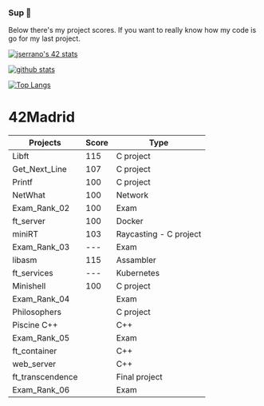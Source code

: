 ### Sup 👋
Below there's my project scores. If you want to really know how my code is go for my last project.

[![jserrano's 42 stats](https://badge42.herokuapp.com/api/stats/jserrano)](https://github.com/JaeSeoKim/badge42)

[![github stats](https://github-readme-stats.vercel.app/api?username=j53rran0&count_private=true&show_icons=true&theme=monokai)](https://github.com/jserrano/github-readme-stats)

[![Top Langs](https://github-readme-stats.vercel.app/api/top-langs/?username=j53rran0&layout=compact&langs_count=8&theme=cobalt)](https://github.com/j53rran0/github-readme-stats)

# 42Madrid

|   Projects	|  Score	| Type |
|---	|---	|--- |
|  Libft 	| 115  	| C project |
| Get_Next_Line  	| 107 | C project |
| Printf	| 100  	| C project |
| NetWhat | 100 | Network |
| Exam_Rank_02 | 100 | Exam |
| ft_server | 100 | Docker |
| miniRT | 103 | Raycasting - C project |
| Exam_Rank_03 | --- | Exam |
| libasm | 115 | Assambler |
| ft_services | --- | Kubernetes |
| Minishell | 100 | C project |
| Exam_Rank_04 |  | Exam |
| Philosophers |  | C project |
| Piscine C++ |  | C++ |
| Exam_Rank_05 |  | Exam |
| ft_container | | C++ |
| web_server | | C++ |
| ft_transcendence | | Final project |
| Exam_Rank_06 |  | Exam |
